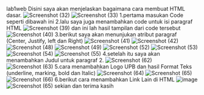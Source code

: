 lab1web
Disini saya akan menjelaskan bagaimana cara membuat HTML dasar.
![Screenshot (32)](https://user-images.githubusercontent.com/101470912/158065123-9f551cce-fc76-4983-8dbe-e5e50fb08c2c.png)
![Screenshot (33)](https://user-images.githubusercontent.com/101470912/158065134-925e7695-e988-4b77-84de-932b54a6919a.png)
1.pertama masukan Code seperti dibawah ini
2.lalu saya juga menambahkan code untuk isi paragraf HTML
![Screenshot (39)](https://user-images.githubusercontent.com/101470912/158065287-92c12863-2a99-4479-99cb-b2ec875b5ccb.png)
dan ini lah hasil tampilan dari code tersebut
![Screenshot (40)](https://user-images.githubusercontent.com/101470912/158065344-6c01e7e8-bf3b-4098-996b-bfffb739ed82.png)
3.berikut saya akan menunjukan atribut paragraf (Center, Justify, left dan Right)
![Screenshot (41)](https://user-images.githubusercontent.com/101470912/158065433-4acab11f-9b4a-40f4-b574-6c421ab79144.png)
![Screenshot (42)](https://user-images.githubusercontent.com/101470912/158065505-3eff6ed3-d596-4b5e-88bd-52d2a498c479.png)
![Screenshot (48)](https://user-images.githubusercontent.com/101470912/158065575-84631fd0-f58b-4dbf-ac8d-95b1b3ef41b9.png)
![Screenshot (49)](https://user-images.githubusercontent.com/101470912/158065595-a2723e22-ef3a-4ba2-b894-eb690c3b1b28.png)
![Screenshot (52)](https://user-images.githubusercontent.com/101470912/158065613-a8fc78e0-9a0d-4acd-8b3b-9c6eb2e2db24.png)
![Screenshot (53)](https://user-images.githubusercontent.com/101470912/158065627-a91a04df-4767-4ab9-8fe2-736dd66812d0.png)
![Screenshot (54)](https://user-images.githubusercontent.com/101470912/158065640-3d5f389b-f4cf-433c-8046-2004fd2ec91f.png)
![Screenshot (55)](https://user-images.githubusercontent.com/101470912/158065650-e2ca0b67-d52f-434b-b47f-09eafa803a07.png)
4.setelah itu saya akan menambahkan Judul untuk paragraf 2.
![Screenshot (62)](https://user-images.githubusercontent.com/101470912/158065727-68cd5faf-164e-4e41-85ed-4ca57bd6e51e.png)
![Screenshot (63)](https://user-images.githubusercontent.com/101470912/158065741-d657c880-274e-4949-aa13-c9b2f9f783ce.png)
5.cara menambahkan Logo UPB dan hasil Format Teks (underline, marking, bold dan Italic)
![Screenshot (64)](https://user-images.githubusercontent.com/101470912/158065924-5acbbded-a1fb-4a31-a17d-d2166de1e052.png)
![Screenshot (65)](https://user-images.githubusercontent.com/101470912/158065934-82668d40-073e-4c1e-90c4-ce0342dd091c.png)
![Screenshot (66)](https://user-images.githubusercontent.com/101470912/158065970-aa7bb66f-f2d0-43e7-92e2-3359f0e1dca5.png)
6.berikut cara menambahkan Link Lain di HTML
![image](https://user-images.githubusercontent.com/101470912/158066467-eca0f2f9-3d8e-4378-a7fa-95d4742a5620.png)
![Screenshot (65)](https://user-images.githubusercontent.com/101470912/158066543-1061014a-f5a1-40a7-b4cd-0e7ba2609d52.png)
sekian dan terima kasih
